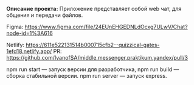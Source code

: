 **Описание проекта:**
Приложение представляет собой web чат, для общения и передачи файлов.

Figma: https://www.figma.com/file/24EUnEHGEDNLdOcxg7ULwV/Chat?node-id=1%3A616

Netlify: https://611e522131514b000715cfb2--quizzical-gates-1efd18.netlify.app/
PR: https://github.com/IvanofSA/middle.messenger.praktikum.yandex/pull/3

npm run start — запуск версии для разработчика,
npm run build — сборка стабильной версии.
npm run server — запуск express.
